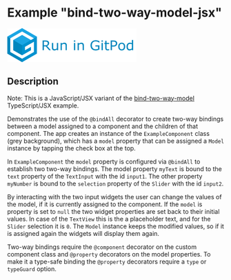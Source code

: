 # Example "bind-two-way-model-jsx"

[![GitPod Logo](../../doc/run-in-gitpod.png)](https://gitpod.io/#example=bind-two-way-model-jsx/https://github.com/eclipsesource/tabris-decorators/tree/master/examples/bind-two-way-model-jsx)

## Description

Note: This is a JavaScript/JSX variant of the [bind-two-way-model](../bind-two-way-model) TypeScript/JSX example.

Demonstrates the use of the `@bindAll` decorator to create two-way bindings between a model assigned to a component and the children of that component. The app creates an instance of the `ExampleComponent` class (grey background), which has a `model` property that can be assigned a `Model` instance by tapping the check box at the top.

In `ExampleComponent` the `model` property is configured via `@bindAll` to establish two two-way bindings. The model property `myText` is bound to the `text` property of the `TextInput` with the id `input1`. The other property `myNumber` is bound to the `selection` property of the `Slider` with the id `input2`.

By interacting with the two input widgets the user can change the values of the model, if it is currently assigned to the component. If the `model` is property is set to `null` the two widget properties are set back to their initial values. In case of the `TextView` this is the a placeholder text, and for the `Slider` selection it is `0`. The `Model` instance keeps the modified values, so if it is assigned again the widgets will display them again.

Two-way bindings require the `@component` decorator on the custom component class and `@property` decorators on the model properties. To make it a type-safe binding the `@property` decorators require a `type` or `typeGuard` option.
